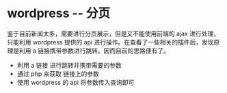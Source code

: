 # wordpress -- 分页

鉴于目前新闻太多，需要进行分页展示，但是又不能使用前端的 ajax 进行处理，只能利用 wordpress 提供的 api 进行操作。在查看了一些相关的插件后，发现原理是利用 a 链接携带参数进行跳转。因而目前的思路便有了。

- 利用 a 链接 进行跳转并携带需要的参数
- 通过 php 来获取 链接上的参数
- 使用 wordpress 的 api 将参数传入查询即可

##
